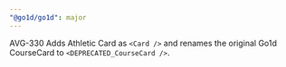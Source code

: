 ```yaml
---
"@go1d/go1d": major
---
```


AVG-330 Adds Athletic Card as `<Card />` and renames the original Go1d CourseCard to `<DEPRECATED_CourseCard />`.
